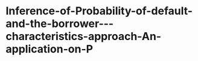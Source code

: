 # Inference-of-Probability-of-default-and-the-borrower---characteristics-approach-An-application-on-P